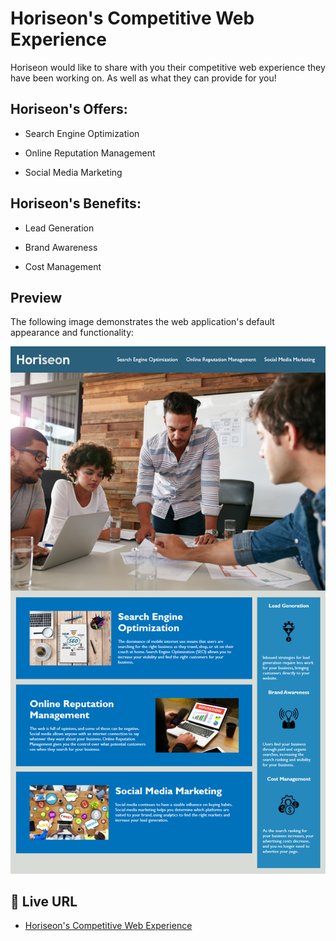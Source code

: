 # Horiseon's Competitive Web Experience

Horiseon would like to share with you their competitive web experience they have been working on. As well as what they can provide for you!

## Horiseon's Offers:

* Search Engine Optimization

* Online Reputation Management

* Social Media Marketing

## Horiseon's Benefits:

* Lead Generation

* Brand Awareness

* Cost Management

## Preview

The following image demonstrates the web application's default appearance and functionality:

![Screenshot of live URL](./assets/images/webpage-demo.jpg)

## 📝 Live URL

* [Horiseon's Competitive Web Experience](https://kcaseychamberlain.github.io/Horiseon-Competitive-Web-Experience/)
